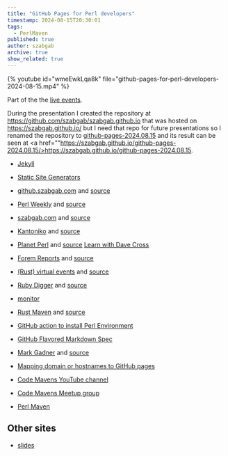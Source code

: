 ```yaml
---
title: "GitHub Pages for Perl developers"
timestamp: 2024-08-15T20:30:01
tags:
  - PerlMaven
published: true
author: szabgab
archive: true
show_related: true
---
```



{% youtube id="wmeEwkLqa8k" file="github-pages-for-perl-developers-2024-08-15.mp4" %}

Part of the the [live events](https://live.code-maven.com/).

During the presentation I created the repository at https://github.com/szabgab/szabgab.github.io that was hosted on https://szabgab.github.io/
but I need that repo for future presentations so I renamed the repository to [github-pages-2024.08.15](https://github.com/szabgab/github-pages-2024.08.15) and its result can be seen at <a href=""https://szabgab.github.io/github-pages-2024.08.15/>https://szabgab.github.io/github-pages-2024.08.15</a>.

* [Jekyll](https://jekyllrb.com/)
* [Static Site Generators](https://jamstack.org/generators/)
* [github.szabgab.com](https://github.szabgab.com/) and [source](https://github.com/szabgab/real-szabgab.github.io)
* [Perl Weekly](https://perlweekly.com/) and [source](https://github.com/szabgab/perlweekly)
* [szabgab.com](https://szabgab.com/) and [source](https://github.com/szabgab/szabgab.com)
* [Kantoniko](https://kantoniko.com/) and [source](https://github.com/kantoniko/)
* [Planet Perl](https://perl.theplanetarium.org/) and [source](https://github.com/PerlToolsTeam/planetperl)   [Learn with Dave Cross](https://learn.davecross.co.uk/)
* [Forem Reports](https://forem.code-maven.com/) and [source](https://github.com/szabgab/forem-reports)
* [(Rust) virtual events](https://events.code-maven.com/) and [source](https://github.com/szabgab/virtual-events)
* [Ruby Digger](https://ruby-digger.code-maven.com/) and [source](https://github.com/szabgab/ruby-digger)
* [monitor](https://github.com/szabgab/monitor/)
* [Rust Maven](https://rust.code-maven.com/) and [source](https://ssg.code-maven.com/)

* [GitHub action to install Perl Environment](https://github.com/shogo82148/actions-setup-perl)
* [GitHub Flavored Markdown Spec](https://github.github.com/gfm/)
* [Mark Gadner](https://mjgardner.github.io/) and [source](https://github.com/mjgardner/mjgardner.github.io)
* [Mapping domain or hostnames to GitHub pages](https://docs.github.com/en/pages/configuring-a-custom-domain-for-your-github-pages-site/managing-a-custom-domain-for-your-github-pages-site)
* [Code Mavens YouTube channel](https://www.youtube.com/@CodeMaven)
* [Code Mavens Meetup group](https://www.meetup.com/code-mavens/)
* [Perl Maven](https://perlmaven.com/)


## Other sites

* [slides](https://slides.code-maven.com/)
